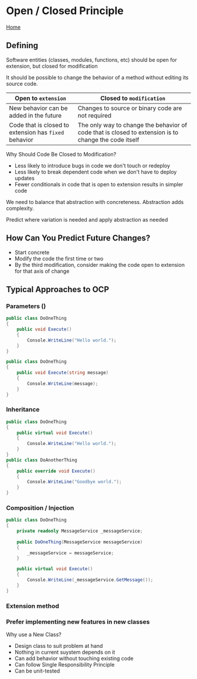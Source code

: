 ﻿# Open / Closed Principle

[Home](README.md)

## Defining

Software entities (classes, modules, functions, etc) should be open for extension, but closed for modification

It should be possible to change the behavior of a method without editing its source code.

| Open to `extension` | Closed to `modification` |
| --- | --- |
| New behavior can be added in the future | Changes to source or binary code are not required |
| Code that is closed to extension has `fixed` behavior | The only way to change the behavior of code that is closed to extension is to change the code itself |

Why Should Code Be Closed to Modification?
- Less likely to introduce bugs in code we don't touch or redeploy
- Less likely to break dependent code when we don't have to deploy updates
- Fewer conditionals in code that is open to extension results in simpler code

We need to balance that abstraction with concreteness. Abstraction adds complexity.

Predict where variation is needed and apply abstraction as needed

## How Can You Predict Future Changes?
- Start concrete
- Modify the code the first time or two
- By the third modification, consider making the code open to extension for that axis of change
 
## Typical Approaches to OCP
### Parameters ()


```C#
public class DoOneThing
{ 
    public void Execute()
    {
        Console.WriteLine("Hello world.");
    }
}
``` 

```C#
public class DoOneThing
{ 
    public void Execute(string message)
    {
        Console.WriteLine(message);
    }
}
```

### Inheritance

```C#
public class DoOneThing
{ 
    public virtual void Execute()
    {
        Console.WriteLine("Hello world.");
    }
}
public class DoAnotherThing
{ 
    public override void Execute()
    {
        Console.WriteLine("Goodbye world.");
    }
}
```  

### Composition / Injection

```C#
public class DoOneThing
{
    private readonly MessageService _messageService;
    
    public DoOneThing(MessageService messageService)
    {
        _messageService = messageService; 
    }

    public virtual void Execute()
    {
        Console.WriteLine(_messageService.GetMessage());
    }
}
```  

### Extension method

### Prefer implementing new features in new classes
Why use a New Class?
- Design class to suit problem at hand
- Nothing in current suystem depends on it
- Can add behavior without touching existing code
- Can follow Single Responsibility Principle
- Can be unit-tested